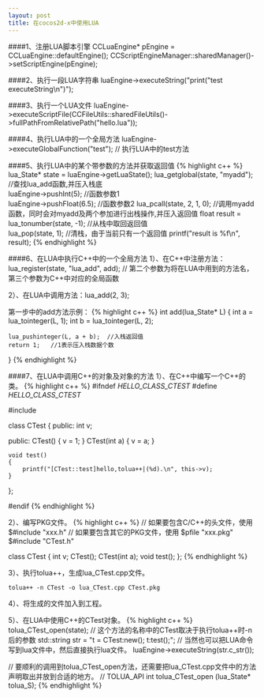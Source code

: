 ```yaml
---
layout: post
title: 在cocos2d-x中使用LUA
---
```

####1、注册LUA脚本引擎
    CCLuaEngine* pEngine = CCLuaEngine::defaultEngine();
    CCScriptEngineManager::sharedManager()->setScriptEngine(pEngine);


####2、执行一段LUA字符串
    luaEngine->executeString("print(\"test executeString\\n\")");


####3、执行一个LUA文件
    luaEngine->executeScriptFile(CCFileUtils::sharedFileUtils()->fullPathFromRelativePath("hello.lua"));


####4、执行LUA中的一个全局方法
	luaEngine->executeGlobalFunction("test");	// 执行LUA中的test方法


####5、执行LUA中的某个带参数的方法并获取返回值
{% highlight c++ %}
lua_State* state = luaEngine->getLuaState();
lua_getglobal(state, "myadd");	//查找lua_add函数,并压入栈底    
luaEngine->pushInt(5);		//函数参数1  
luaEngine->pushFloat(6.5);	//函数参数2
lua_pcall(state, 2, 1, 0);	//调用myadd函数，同时会对myadd及两个参加进行出栈操作,并压入返回值
float result = lua_tonumber(state, -1);	//从栈中取回返回值   
lua_pop(state, 1);	//清栈，由于当前只有一个返回值 
printf("result is %f\n", result);
{% endhighlight %}


####6、在LUA中执行C++中的一个全局方法
1）、在C++中注册方法：lua_register(state, "lua_add", add); // 第二个参数为将在LUA中用到的方法名，第三个参数为C++中对应的全局函数

2）、在LUA中调用方法：lua_add(2, 3);
	
第一步中的add方法示例：
{% highlight c++ %}
int add(lua_State* L)
{
    int a = lua_tointeger(L, 1);
    int b = lua_tointeger(L, 2);
	
	lua_pushinteger(L, a + b);	//入栈返回值
	return 1;	//1表示压入栈数据个数 
}
{% endhighlight %}
	
	
####7、在LUA中调用C++的对象及对象的方法
1）、在C++中编写一个C++的类。
{% highlight c++ %}
#ifndef _HELLO_CLASS_CTEST_
#define _HELLO_CLASS_CTEST_

#include <iostream>

class CTest
{
public:
	int v;
	
public:
	CTest() { v = 1; }
	CTest(int a) { v = a; }
	
	void test()
	{
		printf("[CTest::test]hello,tolua++|(%d).\n", this->v);
	}

};

#endif
{% endhighlight %}
		
2）、编写PKG文件。
{% highlight c++ %}
// 如果要包含C/C++的头文件，使用 $#include "xxx.h"
// 如果要包含其它的PKG文件，使用 $pfile "xxx.pkg"
$#include "CTest.h"

class CTest
{
	int v;
	CTest();
	CTest(int a);
	void test();
};
{% endhighlight %}
		
3）、执行tolua++，生成lua_CTest.cpp文件。
    
    tolua++ -n CTest -o lua_CTest.cpp CTest.pkg
		
4）、将生成的文件加入到工程。
	
5）、在LUA中使用C++的CTest对象。
{% highlight c++ %}
tolua_CTest_open(state); // 这个方法的名称中的CTest取决于执行tolua++时-n后的参数
std::string str = "t = CTest:new(); t:test();";  // 当然也可以把LUA命令写到lua文件中，然后直接执行lua文件。
luaEngine->executeString(str.c_str());

// 要顺利的调用到tolua_CTest_open方法，还需要把lua_CTest.cpp文件中的方法声明取出并放到合适的地方。
// TOLUA_API int  tolua_CTest_open (lua_State* tolua_S);
{% endhighlight %}


